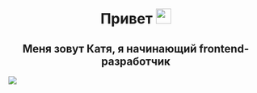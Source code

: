 <h1 align = "center">Привет <img src="https://media.giphy.com/media/hvRJCLFzcasrR4ia7z/giphy.gif" width="30px"></h1>
<h2 align = "center">Меня зовут Катя, я начинающий frontend-разработчик</h2>

<img src="https://media.giphy.com/media/L1R1tvI9svkIWwpVYr/giphy.gif">

<!--
**ketrindan/ketrindan** is a ✨ _special_ ✨ repository because its `README.md` (this file) appears on your GitHub profile.

Here are some ideas to get you started:

- 🔭 I’m currently working on ...
- 🌱 I’m currently learning ...
- 👯 I’m looking to collaborate on ...
- 🤔 I’m looking for help with ...
- 💬 Ask me about ...
- 📫 How to reach me: ...
- 😄 Pronouns: ...
- ⚡ Fun fact: ...
-->
